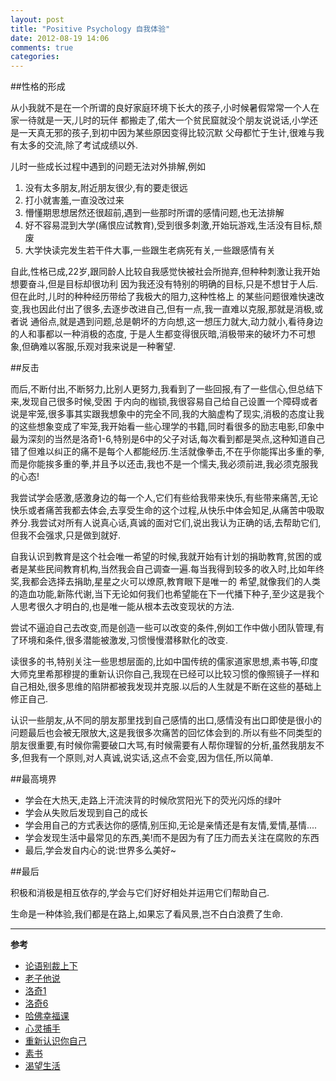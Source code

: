 ```yaml
---
layout: post
title: "Positive Psychology 自我体验"
date: 2012-08-19 14:06
comments: true
categories: 
---
```


##性格的形成


从小我就不是在一个所谓的良好家庭环境下长大的孩子,小时候暑假常常一个人在家一待就是一天,儿时的玩伴
都搬走了,偌大一个贫民窟就没个朋友说说话,小学还是一天真无邪的孩子,到初中因为某些原因变得比较沉默
父母都忙于生计,很难与我有太多的交流,除了考试成绩以外.

儿时一些成长过程中遇到的问题无法对外排解,例如

1. 没有太多朋友,附近朋友很少,有的要走很远
2. 打小就害羞,一直没改过来
3. 懵懂期思想居然还很超前,遇到一些那时所谓的感情问题,也无法排解
4. 好不容易混到大学(痛恨应试教育),受到很多刺激,开始玩游戏,生活没有目标,颓废
5. 大学快读完发生若干件大事,一些跟生老病死有关,一些跟感情有关

自此,性格已成,22岁,跟同龄人比较自我感觉快被社会所抛弃,但种种刺激让我开始想要奋斗,但是目标却很功利
因为我还没有特别的明确的目标,只是不想甘于人后.但在此时,儿时的种种经历带给了我极大的阻力,这种性格上
的某些问题很难快速改变,我也因此付出了很多,去逐步改进自己,但有一点,我一直难以克服,那就是消极,或者说
通俗点,就是遇到问题,总是朝坏的方向想,这一想压力就大,动力就小,看待身边的人和事都以一种消极的态度,
于是人生都变得很灰暗,消极带来的破坏力不可想象,但确难以客服,乐观对我来说是一种奢望.

##反击


而后,不断付出,不断努力,比别人更努力,我看到了一些回报,有了一些信心,但总结下来,发现自己很多时候,受困
于内向的枷锁,我很容易自己给自己设置一个障碍或者说是牢笼,很多事其实跟我想象中的完全不同,我的大脑虚构了现实,消极的态度让我的这些想象变成了牢笼,我开始看一些心理学的书籍,同时看很多的励志电影,印象中最为深刻的当然是洛奇1-6,特别是6中的父子对话,每次看到都是哭点,这种知道自己错了但难以纠正的痛不是每个人都能经历.生活就像拳击,不在乎你能挥出多重的拳,而是你能挨多重的拳,并且予以还击,我也不是一个懦夫,我必须前进,我必须克服我的心态!

我尝试学会感激,感激身边的每一个人,它们有些给我带来快乐,有些带来痛苦,无论快乐或者痛苦我都去体会,去享受生命的这个过程,从快乐中体会知足,从痛苦中吸取养分.我尝试对所有人说真心话,真诚的面对它们,说出我认为正确的话,去帮助它们,但我不会强求,只是做到就好.

自我认识到教育是这个社会唯一希望的时候,我就开始有计划的捐助教育,贫困的或者是某些民间教育机构,当然我会自己调查一遍.每当我得到较多的收入时,比如年终奖,我都会选择去捐助,星星之火可以燎原,教育眼下是唯一的
希望,就像我们的人类的造血功能,新陈代谢,当下无论如何我们也希望能在下一代播下种子,至少这是我个人思考很久才明白的,也是唯一能从根本去改变现状的方法.

尝试不逼迫自己去改变,而是创造一些可以改变的条件,例如工作中做小团队管理,有了环境和条件,很多潜能被激发,习惯慢慢潜移默化的改变.

读很多的书,特别关注一些思想层面的,比如中国传统的儒家道家思想,素书等,印度大师克里希那穆提的重新认识你自己,我现在已经可以比较习惯的像照镜子一样和自己相处,很多思维的陷阱都被我发现并克服.以后的人生就是不断在这些的基础上修正自己.

认识一些朋友,从不同的朋友那里找到自己感情的出口,感情没有出口即使是很小的问题最后也会被无限放大,这是我很多次痛苦的回忆体会到的.所以有些不同类型的朋友很重要,有时候你需要破口大骂,有时候需要有人帮你理智的分析,虽然我朋友不多,但我有一个原则,对人真诚,说实话,这点不会变,因为信任,所以简单.

##最高境界

- 学会在大热天,走路上汗流浃背的时候欣赏阳光下的荧光闪烁的绿叶
- 学会从失败后发现到自己的成长
- 学会用自己的方式表达你的感情,别压抑,无论是亲情还是有友情,爱情,基情....
- 学会发现生活中最常见的东西,美!而不是因为有了压力而去关注在腐败的东西
- 最后,学会发自内心的说:世界多么美好~

##最后

积极和消极是相互依存的,学会与它们好好相处并运用它们帮助自己.

生命是一种体验,我们都是在路上,如果忘了看风景,岂不白白浪费了生命.

***
**参考**

+    [论语别裁上下](http://book.douban.com/subject/1011215/)
+    [老子他说](http://book.douban.com/subject/1489670/)
+    [洛奇1](http://movie.douban.com/subject/1295742/)
+    [洛奇6](http://movie.douban.com/subject/1295742/)
+    [哈佛幸福课](http://v.163.com/special/sp/positivepsychology.html)
+    [心灵捕手](http://movie.douban.com/subject/1292656/)
+    [重新认识你自己](http://book.douban.com/subject/1005193/)
+    [素书](http://book.douban.com/subject/3465962/)
+    [渴望生活](http://book.douban.com/subject/3054821/)



